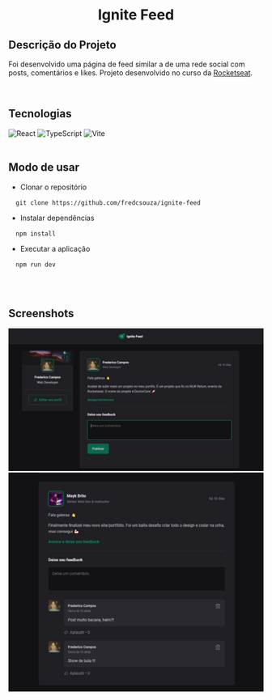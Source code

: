 <h1 align="center">Ignite Feed</h1>

## Descrição do Projeto

<p >Foi desenvolvido uma página de feed similar a de uma rede social com posts, comentários e likes. Projeto desenvolvido no curso da <a href='https://rocketseat.com.br' target='_blank'>Rocketseat</a>.</p></br>

## Tecnologias

![React](https://img.shields.io/badge/React-20232A?style=for-the-badge&logo=react&logoColor=61DAFB)
![TypeScript](https://img.shields.io/badge/typescript-%23007ACC.svg?style=for-the-badge&logo=typescript&logoColor=white)
![Vite](https://img.shields.io/badge/vite-%23646CFF.svg?style=for-the-badge&logo=vite&logoColor=white)
</br>
</br>

## Modo de usar

- Clonar o repositório

```
  git clone https://github.com/fredcsouza/ignite-feed
```

- Instalar dependências

```
  npm install
```

- Executar a aplicação

```
  npm run dev
```

</br>
</br>

## Screenshots

![preview1](./preview01.jpg)
![preview2](./preview02.jpg)

